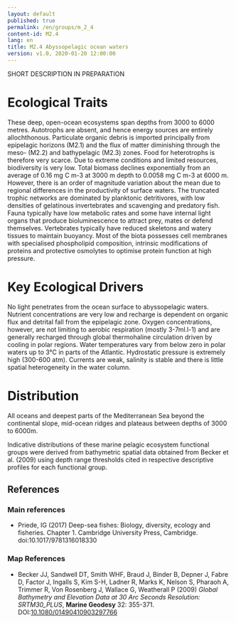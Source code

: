 ```yaml
---
layout: default
published: true
permalink: /en/groups/m_2_4
content-id: M2.4
lang: en
title: M2.4 Abyssopelagic ocean waters
version: v1.0, 2020-01-20 12:00:00
---
```


SHORT DESCRIPTION IN PREPARATION

# Ecological Traits
 

These deep, open-ocean ecosystems span depths from 3000 to 6000 metres. Autotrophs are absent, and hence energy sources are entirely allochthonous. Particulate organic debris is imported principally from epipelagic horizons (M2.1) and the flux of matter diminishing through the meso- (M2.2) and bathypelagic (M2.3) zones. Food for heterotrophs is therefore very scarce. Due to extreme conditions and limited resources, biodiversity is very low. Total biomass declines exponentially from an average of 0.16 mg C m-3 at 3000 m depth to 0.0058 mg C m-3 at 6000 m. However, there is an order of magnitude variation about the mean due to regional differences in the productivity of surface waters. The truncated trophic networks are dominated by planktonic detritivores, with low densities of gelatinous invertebrates and scavenging and predatory fish. Fauna typically have low metabolic rates and some have internal light organs that produce bioluminescence to attract prey, mates or defend themselves. Vertebrates typically have reduced skeletons and watery tissues to maintain buoyancy. Most of the biota possesses cell membranes with specialised phospholipid composition, intrinsic modifications of proteins and protective osmolytes to optimise protein function at high pressure.

 
# Key Ecological Drivers
 

No light penetrates from the ocean surface to abyssopelagic waters. Nutrient concentrations are very low and recharge is dependent on organic flux and detrital fall from the epipelagic zone. Oxygen concentrations, however, are not limiting to aerobic respiration (mostly 3-7ml.l-1) and are generally recharged through global thermohaline circulation driven by cooling in polar regions. Water temperatures vary from below zero in polar waters up to 3°C in parts of the Atlantic. Hydrostatic pressure is extremely high (300-600 atm). Currents are weak, salinity is stable and there is little spatial heterogeneity in the water column.

 
# Distribution
 

All oceans and  deepest parts of the Mediterranean Sea  beyond the continental slope, mid-ocean ridges and plateaus between depths of 3000 to 6000m.


Indicative distributions of these marine pelagic ecosystem functional groups were derived from bathymetric spatial data obtained from Becker et al. (2009) using depth range thresholds cited in respective descriptive profiles for each functional group.

## References

### Main references
* Priede, IG (2017) Deep-sea fishes: Biology, diversity, ecology and fisheries. Chapter 1. Cambridge University Press, Cambridge. doi:10.1017/9781316018330

### Map References
* Becker JJ, Sandwell DT, Smith WHF, Braud J, Binder B, Depner J, Fabre D, Factor J, Ingalls S, Kim S-H, Ladner R, Marks K, Nelson S, Pharaoh A, Trimmer R, Von Rosenberg J, Wallace G, Weatherall P (2009) *Global Bathymetry and Elevation Data at 30 Arc Seconds Resolution: SRTM30_PLUS*, **Marine Geodesy** 32: 355-371. DOI:[10.1080/01490410903297766](https://doi.org/10.1080/01490410903297766)
